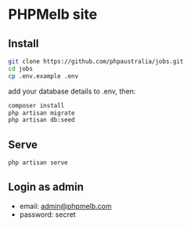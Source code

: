 # PHPMelb site

## Install

```bash
git clone https://github.com/phpaustralia/jobs.git
cd jobs
cp .env.example .env
```

add your database details to .env, then:

```bash
composer install
php artisan migrate
php artisan db:seed
```

## Serve

```bash
php artisan serve
```

## Login as admin

- email: admin@phpmelb.com
- password: secret

